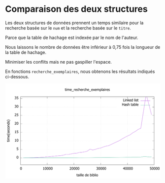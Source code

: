 # Comparaison des deux structures



Les deux structures de données prennent un temps similaire pour la recherche basée sur le `num` et la recherche basée sur le `titre`.

Parce que la table de hachage est indexée par le nom de l'auteur.

Nous laissons le nombre de données être inférieur à 0,75 fois la longueur de la table de hachage.

Minimiser les conflits mais ne pas gaspiller l'espace.

En fonctions  `recherche_exemplaires`, nous obtenons les résultats indiqués ci-dessous.

![time](time.svg)

